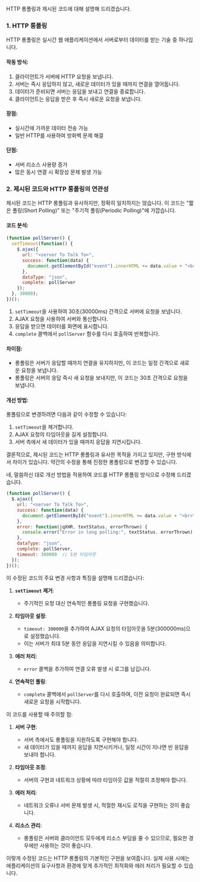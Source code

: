 HTTP 롱폴링과 제시된 코드에 대해 설명해 드리겠습니다.

### 1. HTTP 롱폴링

HTTP 롱폴링은 실시간 웹 애플리케이션에서 서버로부터 데이터를 받는 기술 중 하나입니다.

#### 작동 방식:
1. 클라이언트가 서버에 HTTP 요청을 보냅니다.
2. 서버는 즉시 응답하지 않고, 새로운 데이터가 있을 때까지 연결을 열어둡니다.
3. 데이터가 준비되면 서버는 응답을 보내고 연결을 종료합니다.
4. 클라이언트는 응답을 받은 후 즉시 새로운 요청을 보냅니다.

#### 장점:
- 실시간에 가까운 데이터 전송 가능
- 일반 HTTP를 사용하여 방화벽 문제 해결

#### 단점:
- 서버 리소스 사용량 증가
- 많은 동시 연결 시 확장성 문제 발생 가능

### 2. 제시된 코드와 HTTP 롱폴링의 연관성

제시된 코드는 HTTP 롱폴링과 유사하지만, 정확히 일치하지는 않습니다. 이 코드는 "짧은 폴링(Short Polling)" 또는 "주기적 폴링(Periodic Polling)"에 가깝습니다.

#### 코드 분석:
```javascript
(function pollServer() {
  setTimeout(function() {
    $.ajax({
      url: "<server To Talk To>",
      success: function(data) {
        document.getElementById("event").innerHTML += data.value + "<br>";
      },
      dataType: "json",
      complete: pollServer
    });
  }, 30000);
})();
```

1. `setTimeout`을 사용하여 30초(30000ms) 간격으로 서버에 요청을 보냅니다.
2. AJAX 요청을 사용하여 서버와 통신합니다.
3. 응답을 받으면 데이터를 화면에 표시합니다.
4. `complete` 콜백에서 `pollServer` 함수를 다시 호출하여 반복합니다.

#### 차이점:
- 롱폴링은 서버가 응답할 때까지 연결을 유지하지만, 이 코드는 일정 간격으로 새로운 요청을 보냅니다.
- 롱폴링은 서버의 응답 즉시 새 요청을 보내지만, 이 코드는 30초 간격으로 요청을 보냅니다.

#### 개선 방법:
롱폴링으로 변경하려면 다음과 같이 수정할 수 있습니다:
1. `setTimeout`을 제거합니다.
2. AJAX 요청의 타임아웃을 길게 설정합니다.
3. 서버 측에서 새 데이터가 있을 때까지 응답을 지연시킵니다.

결론적으로, 제시된 코드는 HTTP 롱폴링과 유사한 목적을 가지고 있지만, 구현 방식에서 차이가 있습니다. 약간의 수정을 통해 진정한 롱폴링으로 변경할 수 있습니다.

네, 말씀하신 대로 개선 방법을 적용하여 코드를 HTTP 롱폴링 방식으로 수정해 드리겠습니다.

```javascript
(function pollServer() {
  $.ajax({
    url: "<server To Talk To>",
    success: function(data) {
      document.getElementById("event").innerHTML += data.value + "<br>";
    },
    error: function(jqXHR, textStatus, errorThrown) {
      console.error("Error in long polling:", textStatus, errorThrown);
    },
    dataType: "json",
    complete: pollServer,
    timeout: 300000  // 5분 타임아웃
  });
})();
```

이 수정된 코드의 주요 변경 사항과 특징을 설명해 드리겠습니다:

1. **`setTimeout` 제거**: 
   - 주기적인 요청 대신 연속적인 롱폴링 요청을 구현했습니다.

2. **타임아웃 설정**:
   - `timeout: 300000`을 추가하여 AJAX 요청의 타임아웃을 5분(300000ms)으로 설정했습니다.
   - 이는 서버가 최대 5분 동안 응답을 지연시킬 수 있음을 의미합니다.

3. **에러 처리**:
   - `error` 콜백을 추가하여 연결 오류 발생 시 로그를 남깁니다.

4. **연속적인 폴링**:
   - `complete` 콜백에서 `pollServer`를 다시 호출하여, 이전 요청이 완료되면 즉시 새로운 요청을 시작합니다.

이 코드를 사용할 때 주의할 점:

1. **서버 구현**: 
   - 서버 측에서도 롱폴링을 지원하도록 구현해야 합니다.
   - 새 데이터가 있을 때까지 응답을 지연시키거나, 일정 시간이 지나면 빈 응답을 보내야 합니다.

2. **타임아웃 조정**: 
   - 서버의 구현과 네트워크 상황에 따라 타임아웃 값을 적절히 조정해야 합니다.

3. **에러 처리**: 
   - 네트워크 오류나 서버 문제 발생 시, 적절한 재시도 로직을 구현하는 것이 좋습니다.

4. **리소스 관리**: 
   - 롱폴링은 서버와 클라이언트 모두에게 리소스 부담을 줄 수 있으므로, 필요한 경우에만 사용하는 것이 좋습니다.

이렇게 수정된 코드는 HTTP 롱폴링의 기본적인 구현을 보여줍니다. 실제 사용 시에는 애플리케이션의 요구사항과 환경에 맞게 추가적인 최적화와 에러 처리가 필요할 수 있습니다.
